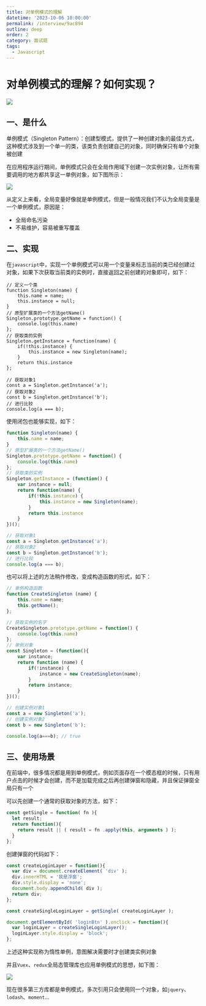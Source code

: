 ```yaml
---
title: 对单例模式的理解
datetime: '2023-10-06 10:00:00'
permalink: /interview/9ac894
outline: deep
order: 2
category: 面试题
tags:
  - Javascript
---
```

# 对单例模式的理解？如何实现？

![](https://static.vue-js.com/7df7d830-3b2b-11ec-8e64-91fdec0f05a1.png)



  ## 一、是什么

  单例模式（Singleton Pattern）：创建型模式，提供了一种创建对象的最佳方式，这种模式涉及到一个单一的类，该类负责创建自己的对象，同时确保只有单个对象被创建

  在应用程序运行期间，单例模式只会在全局作用域下创建一次实例对象，让所有需要调用的地方都共享这一单例对象，如下图所示：

   ![](https://static.vue-js.com/fa7898d0-3b2c-11ec-8e64-91fdec0f05a1.png)

  从定义上来看，全局变量好像就是单例模式，但是一般情况我们不认为全局变量是一个单例模式，原因是：

  - 全局命名污染
  - 不易维护，容易被重写覆盖



  ## 二、实现

在`javascript`中，实现一个单例模式可以用一个变量来标志当前的类已经创建过对象，如果下次获取当前类的实例时，直接返回之前创建的对象即可，如下：

  ```JS
  // 定义一个类
  function Singleton(name) {
      this.name = name;
      this.instance = null;
  }
  // 原型扩展类的一个方法getName()
  Singleton.prototype.getName = function() {
      console.log(this.name)
  };
  // 获取类的实例
  Singleton.getInstance = function(name) {
      if(!this.instance) {
          this.instance = new Singleton(name);
      }
      return this.instance
  };
  
  // 获取对象1
  const a = Singleton.getInstance('a');
  // 获取对象2
  const b = Singleton.getInstance('b');
  // 进行比较
  console.log(a === b);
  ```

  使用闭包也能够实现，如下：

  ```js
  function Singleton(name) {
      this.name = name;
  }
  // 原型扩展类的一个方法getName()
  Singleton.prototype.getName = function() {
      console.log(this.name)
  };
  // 获取类的实例
  Singleton.getInstance = (function() {
      var instance = null;
      return function(name) {
          if(!this.instance) {
              this.instance = new Singleton(name);
          }
          return this.instance
      }        
  })();
  
  // 获取对象1
  const a = Singleton.getInstance('a');
  // 获取对象2
  const b = Singleton.getInstance('b');
  // 进行比较
  console.log(a === b);
  ```

  也可以将上述的方法稍作修改，变成构造函数的形式，如下：

  ```js
  // 单例构造函数
  function CreateSingleton (name) {
      this.name = name;
      this.getName();
  };
  
  // 获取实例的名字
  CreateSingleton.prototype.getName = function() {
      console.log(this.name)
  };
  // 单例对象
  const Singleton = (function(){
      var instance;
      return function (name) {
          if(!instance) {
              instance = new CreateSingleton(name);
          }
          return instance;
      }
  })();
  
  // 创建实例对象1
  const a = new Singleton('a');
  // 创建实例对象2
  const b = new Singleton('b');
  
  console.log(a===b); // true
  ```

  

  ## 三、使用场景

  在前端中，很多情况都是用到单例模式，例如页面存在一个模态框的时候，只有用户点击的时候才会创建，而不是加载完成之后再创建弹窗和隐藏，并且保证弹窗全局只有一个

  可以先创建一个通常的获取对象的方法，如下：

  ```js
  const getSingle = function( fn ){
    let result;
    return function(){
      return result || ( result = fn .apply(this, arguments ) );
    }
  }; 
  ```

  创建弹窗的代码如下：

  ```js
  const createLoginLayer = function(){
    var div = document.createElement( 'div' );
    div.innerHTML = '我是浮窗';
    div.style.display = 'none';
    document.body.appendChild( div );
    return div;
  }; 
  
  const createSingleLoginLayer = getSingle( createLoginLayer ); 
  
  document.getElementById( 'loginBtn' ).onclick = function(){
    var loginLayer = createSingleLoginLayer();
    loginLayer.style.display = 'block';
  };
  ```

  上述这种实现称为惰性单例，意图解决需要时才创建类实例对象

  并且`Vuex`、`redux`全局态管理库也应用单例模式的思想，如下图：

   ![](https://static.vue-js.com/8be50f80-3b2b-11ec-a752-75723a64e8f5.png)

  现在很多第三方库都是单例模式，多次引用只会使用同一个对象，如`jquery`、`lodash`、`moment`...
